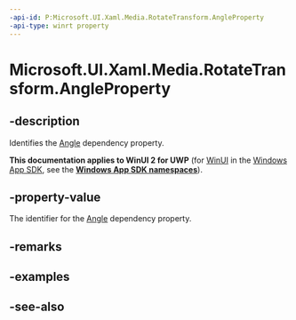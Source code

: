 ```yaml
---
-api-id: P:Microsoft.UI.Xaml.Media.RotateTransform.AngleProperty
-api-type: winrt property
---
```


<!-- Property syntax
public Windows.UI.Xaml.DependencyProperty AngleProperty { get; }
-->

# Microsoft.UI.Xaml.Media.RotateTransform.AngleProperty

## -description
Identifies the [Angle](rotatetransform_angle.md) dependency property.

**This documentation applies to WinUI 2 for UWP** (for [WinUI](/windows/apps/winui/winui3/) in the [Windows App SDK](/windows/apps/windows-app-sdk/), see the **[Windows App SDK namespaces](/windows/windows-app-sdk/api/winrt/)**).

## -property-value
The identifier for the [Angle](rotatetransform_angle.md) dependency property.

## -remarks

## -examples

## -see-also

